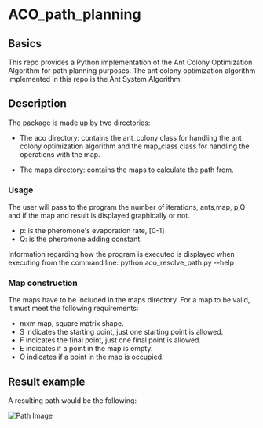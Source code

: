 # ACO_path_planning
## Basics

This repo provides a Python implementation of the Ant Colony Optimization Algorithm for path planning purposes. The ant colony optimization algorithm implemented in this repo is the Ant System Algorithm.

## Description

The package is made up by two directories:

- The aco directory: contains the ant_colony class for handling the ant colony optimization algorithm and the map_class class for handling the operations with the map.

- The maps directory: contains the maps to calculate the path from.

### Usage

The user will pass to the program the number of iterations, ants,map, p,Q and if the map and result is displayed graphically or not.

- p: is the pheromone's evaporation rate, [0-1]
- Q: is the pheromone adding constant.

Information regarding how the program is executed is displayed when executing from the command line:
python aco_resolve_path.py --help

### Map construction

The maps have to be included in the maps directory. For a map to be valid, it must meet the following requirements:

- mxm map, square matrix shape.
- S indicates the starting point, just one starting point is allowed.
- F indicates the final point, just one final point is allowed.
- E indicates if a point in the map is empty.
- O indicates if a point in the map is occupied.

## Result example

A resulting path would be the following:

![Path Image](https://user-images.githubusercontent.com/23075158/33764660-add571f8-dc15-11e7-839d-3c027dda80f9.png)
